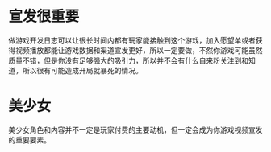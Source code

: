 # 宣发很重要
做游戏开发日志可以让很长时间内都有玩家能接触到这个游戏，加入愿望单或者获得视频播放都能让游戏数据和渠道宣发更好，所以一定要做，不然你游戏可能虽然质量不错，但是你没有足够强大的吸引力，所以并不会有什么自来粉关注到和知道，所以很有可能造成开局就暴死的情况。

# 美少女
美少女角色和内容并不一定是玩家付费的主要动机，但一定会成为你游戏视频宣发的重要要素。

